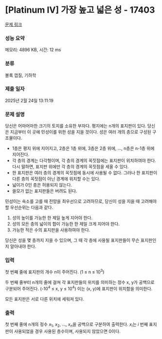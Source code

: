 # [Platinum IV] 가장 높고 넓은 성 - 17403 

[문제 링크](https://www.acmicpc.net/problem/17403) 

### 성능 요약

메모리: 4896 KB, 시간: 12 ms

### 분류

볼록 껍질, 기하학

### 제출 일자

2025년 2월 24일 13:11:19

### 문제 설명

<p>당신은 어마어마한 크기의 토지를 소유한 부자다. 평지에는 n개의 표지판이 있다. 당신은 지금부터 이 곳에 민성이를 위한 성을 지을 것이다. 성은 여러 개의 층으로 구성된 구조물이다.</p>

<ul>
	<li>1층은 평지 위에 지어지고, 2층은 1층 위에, 3층은 2층 위에, ..., n층은 n-1층 위에 지어진다.</li>
	<li>각 층의 경계는 다각형이며, 각 층의 경계의 꼭짓점에는 표지판이 위치하여야 한다. 다시 말하면, 표지판 위에만 각 층의 경계의 꼭짓점을 세울 수 있다.</li>
	<li>한 표지판은 여러 층의 경계의 꼭짓점에 동시에 사용될 수 없다. 그러나 한 표지판이 다른 층의 꼭짓점이 아닌 경계에 위치할 수는 있다.</li>
	<li>넓이가 0인 층은 허용되지 않는다.</li>
	<li>쓸모가 없는 표지판들은 버려도 된다.</li>
</ul>

<p>민성이는 숙소를 고를 때 전망을 최우선으로 고려하므로, 당신이 성을 지을 때 고려해야 할 우선순위는 다음과 같다.</p>

<ol>
	<li>성의 높이를 가능한 한 제일 높게 지어야 한다.</li>
	<li>성의 모든 층의 넓이의 합이 가능한 한 제일 크게 지어야 한다.</li>
	<li>가능한 적은 수의 표지판을 사용하여야 한다.</li>
</ol>

<p>당신은 성을 몇 층까지 지을 수 있으며, 그 때 각 층에 사용될 표지판들이 무슨 표지판인지 알아내야 한다.</p>

### 입력 

 <p>첫 번째 줄에 표지판의 개수 n이 주어진다. (1 ≤ n ≤ 10<sup>3</sup>) </p>

<p>두 번째 줄부터 n개의 줄에 걸쳐 각 표지판들의 위치를 의미하는 정수 x, y가 공백으로 구분되어 주어진다. (-10<sup>4</sup> ≤ x, y ≤ 10<sup>4</sup>) 이는 (x, y)에 표지판이 위치함을 의미한다.</p>

<p>모든 표지판은 서로 다른 위치에 세워져 있다.</p>

### 출력 

 <p>첫 번째 줄에 n개의 정수 <em>x</em><sub>1</sub>, <em>x</em><sub>2</sub>, ..., <em>x<sub>n</sub></em>을 공백으로 구분하여 출력한다. <em>x<sub>i</sub></em>는 <em>i</em> 번째 표지판이 사용되었을 경우 사용된 층수이며, 사용되지 않았으면 0이다.</p>


